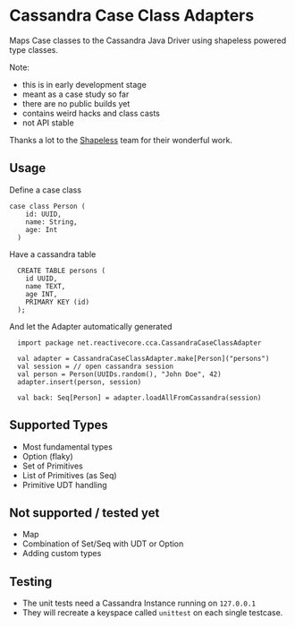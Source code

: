 Cassandra Case Class Adapters
=============================

Maps Case classes to the Cassandra Java Driver using shapeless powered type classes.

Note: 

* this is in early development stage
* meant as a case study so far
* there are no public builds yet
* contains weird hacks and class casts
* not API stable

Thanks a lot to the [Shapeless](https://github.com/milessabin/shapeless) team for their wonderful work.

Usage
-----

Define a case class

    case class Person (
        id: UUID,
        name: String,
        age: Int
      )
      
Have a cassandra table
      
      
      CREATE TABLE persons (
        id UUID,
        name TEXT,
        age INT,
        PRIMARY KEY (id)
      );
      

And let the Adapter automatically generated
      
      import package net.reactivecore.cca.CassandraCaseClassAdapter

      val adapter = CassandraCaseClassAdapter.make[Person]("persons")
      val session = // open cassandra session
      val person = Person(UUIDs.random(), "John Doe", 42)
      adapter.insert(person, session)
      
      val back: Seq[Person] = adapter.loadAllFromCassandra(session)
       
Supported Types
---------------
* Most fundamental types
* Option (flaky)
* Set of Primitives
* List of Primitives (as Seq)
* Primitive UDT handling


Not supported / tested yet
--------------------------
* Map
* Combination of Set/Seq with UDT or Option
* Adding custom types


Testing
-------
* The unit tests need a Cassandra Instance running on `127.0.0.1`
* They will recreate a keyspace called `unittest` on each single testcase.